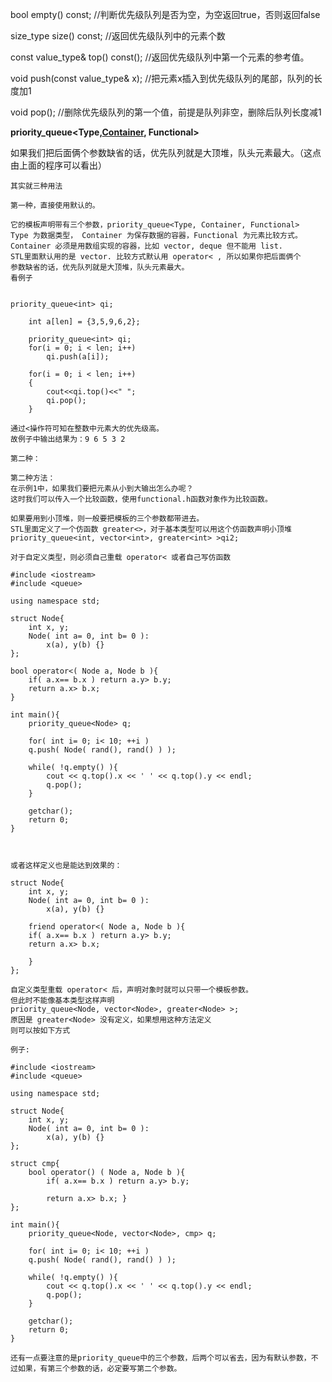 bool empty\(\) const;    //判断优先级队列是否为空，为空返回true，否则返回false

size\_type size\(\) const;    //返回优先级队列中的元素个数

const value\_type& top\(\) const\(\);    //返回优先级队列中第一个元素的参考值。

void push\(const value\_type& x\);    //把元素x插入到优先级队列的尾部，队列的长度加1

void pop\(\);    //删除优先级队列的第一个值，前提是队列非空，删除后队列长度减1

**priority\_queue&lt;Type,**[**Container**](http://lib.csdn.net/base/docker)**, Functional&gt;**

如果我们把后面俩个参数缺省的话，优先队列就是大顶堆，队头元素最大。（这点由上面的程序可以看出）

```
其实就三种用法

第一种，直接使用默认的。

它的模板声明带有三个参数，priority_queue<Type, Container, Functional>
Type 为数据类型， Container 为保存数据的容器，Functional 为元素比较方式。
Container 必须是用数组实现的容器，比如 vector, deque 但不能用 list.
STL里面默认用的是 vector. 比较方式默认用 operator< , 所以如果你把后面俩个
参数缺省的话，优先队列就是大顶堆，队头元素最大。
看例子


priority_queue<int> qi;

    int a[len] = {3,5,9,6,2};

    priority_queue<int> qi;
    for(i = 0; i < len; i++)
        qi.push(a[i]);

    for(i = 0; i < len; i++)
    {
        cout<<qi.top()<<" ";
        qi.pop();
    }

通过<操作符可知在整数中元素大的优先级高。
故例子中输出结果为：9 6 5 3 2

第二种：

第二种方法：
在示例1中，如果我们要把元素从小到大输出怎么办呢？
这时我们可以传入一个比较函数，使用functional.h函数对象作为比较函数。

如果要用到小顶堆，则一般要把模板的三个参数都带进去。
STL里面定义了一个仿函数 greater<>，对于基本类型可以用这个仿函数声明小顶堆
priority_queue<int, vector<int>, greater<int> >qi2;

对于自定义类型，则必须自己重载 operator< 或者自己写仿函数

#include <iostream>
#include <queue>

using namespace std;

struct Node{
    int x, y;
    Node( int a= 0, int b= 0 ):
        x(a), y(b) {}
};

bool operator<( Node a, Node b ){
    if( a.x== b.x ) return a.y> b.y;
    return a.x> b.x; 
}

int main(){
    priority_queue<Node> q;

    for( int i= 0; i< 10; ++i )
    q.push( Node( rand(), rand() ) );

    while( !q.empty() ){
        cout << q.top().x << ' ' << q.top().y << endl;
        q.pop();
    }

    getchar();
    return 0;
}



或者这样定义也是能达到效果的：

struct Node{
    int x, y;
    Node( int a= 0, int b= 0 ):
        x(a), y(b) {}

    friend operator<( Node a, Node b ){
    if( a.x== b.x ) return a.y> b.y;
    return a.x> b.x;

    }
};

自定义类型重载 operator< 后，声明对象时就可以只带一个模板参数。
但此时不能像基本类型这样声明
priority_queue<Node, vector<Node>, greater<Node> >;
原因是 greater<Node> 没有定义，如果想用这种方法定义
则可以按如下方式

例子:

#include <iostream>
#include <queue>

using namespace std;

struct Node{
    int x, y;
    Node( int a= 0, int b= 0 ):
        x(a), y(b) {}
};

struct cmp{
    bool operator() ( Node a, Node b ){
        if( a.x== b.x ) return a.y> b.y;

        return a.x> b.x; }
};

int main(){
    priority_queue<Node, vector<Node>, cmp> q;

    for( int i= 0; i< 10; ++i )
    q.push( Node( rand(), rand() ) );

    while( !q.empty() ){
        cout << q.top().x << ' ' << q.top().y << endl;
        q.pop();
    }

    getchar();
    return 0;
}

还有一点要注意的是priority_queue中的三个参数，后两个可以省去，因为有默认参数，不过如果，有第三个参数的话，必定要写第二个参数。
```



